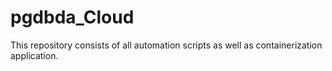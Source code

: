 # pgdbda_Cloud
This repository consists of all automation scripts as well as containerization application.
